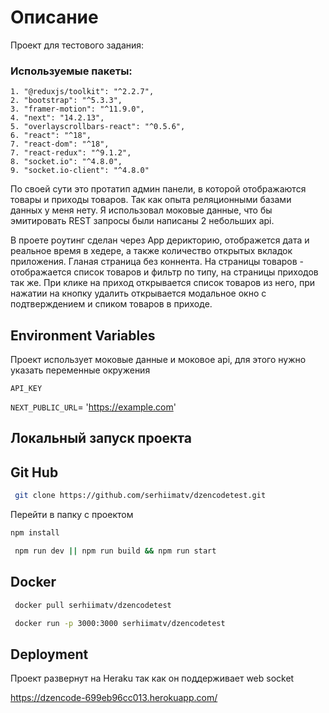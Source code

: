 # Описание

Проект для тестового задания:

### Используемые пакеты:

    1. "@reduxjs/toolkit": "^2.2.7",
    2. "bootstrap": "^5.3.3",
    3. "framer-motion": "^11.9.0",
    4. "next": "14.2.13",
    5. "overlayscrollbars-react": "^0.5.6",
    6. "react": "^18",
    7. "react-dom": "^18",
    7. "react-redux": "^9.1.2",
    8. "socket.io": "^4.8.0",
    9. "socket.io-client": "^4.8.0"

По своей сути это протатип админ панели, в которой отображаются товары и приходы товаров. Так как опыта реляционными базами данных у меня нету. Я использовал моковые данные, что бы эмитировать REST запросы были написаны 2 небольших api.

В проете роутинг сделан через App дерикторию, отображется дата и реальное время в хедере, а также количество открытых вкладок приложения. Гланая страница без коннента. На страницы товаров - отображается список товаров и фильтр по типу, на страницы приходов так же. При клике на приход открывается список товаров из него, при нажатии на кнопку удалить открывается модальное окно с подтверждением и спиком товаров в приходе.

## Environment Variables

Проект использует моковые данные и моковое api, для этого нужно
указать переменные окружения

`API_KEY`

`NEXT_PUBLIC_URL`= 'https://example.com'

## Локальный запуск проекта

## Git Hub

```bash
 git clone https://github.com/serhiimatv/dzencodetest.git
```

Перейти в папку с проектом

```bash
npm install
```

```bash
 npm run dev || npm run build && npm run start
```

## Docker

```bash
 docker pull serhiimatv/dzencodetest
```

```bash
 docker run -p 3000:3000 serhiimatv/dzencodetest
```

## Deployment

Проект развернут на Heraku так как он поддерживает web socket

https://dzencode-699eb96cc013.herokuapp.com/
